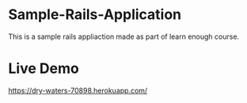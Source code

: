 # Sample-Rails-Application

This is a sample rails appliaction made as part of learn enough course.

# Live Demo

https://dry-waters-70898.herokuapp.com/
